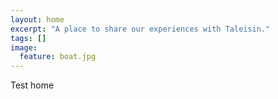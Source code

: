 ```yaml
---
layout: home
excerpt: "A place to share our experiences with Taleisin."
tags: []
image:
  feature: boat.jpg
---
```


Test home
